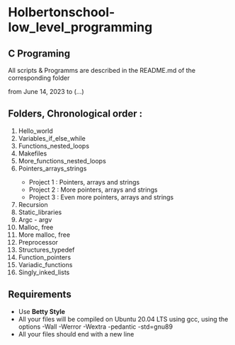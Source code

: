 <h1>Holbertonschool-low_level_programming</h1>
<h2>C Programing</h2>
</p>All scripts & Programms are described in the README.md of the corresponding folder</p>
<p>from June 14, 2023 to (...)</p>
<h2>Folders, Chronological order :</h2>
<ol>
<li>Hello_world</li>
<li>Variables_if_else_while</li>
<li>Functions_nested_loops</li>
<li>Makefiles</li>
<li>More_functions_nested_loops</li>
<li>Pointers_arrays_strings</li>
<ul>
<li>Project 1 : Pointers, arrays and strings</li>
<li>Project 2 : More pointers, arrays and strings</li>
<li>Project 3 : Even more pointers, arrays and strings</li>
</ul>
<li>Recursion</li>
<li>Static_libraries</li>
<li>Argc - argv</li>
<li>Malloc, free</li>
<li>More malloc, free</li>
<li>Preprocessor</li>
<li>Structures_typedef</li>
<li>Function_pointers</li>
<li>Variadic_functions</li>
<li>Singly_inked_lists</li>
</ol>
<h2>Requirements</h2>
<ul>
<li>Use <strong>Betty Style</strong></li>
<li>All your files will be compiled on Ubuntu 20.04 LTS using gcc, using the options -Wall -Werror -Wextra -pedantic -std=gnu89</li>
<li>All your files should end with a new line</li>
</ul>
